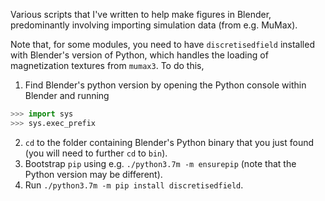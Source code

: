 Various scripts that I've written to help make figures in Blender, predominantly involving importing simulation data (from e.g. MuMax).

Note that, for some modules, you need to have `discretisedfield` installed with Blender's version of Python, which handles the loading of magnetization textures from `mumax3`. To do this,
1. Find Blender's python version by opening the Python console within Blender and running
```python
>>> import sys
>>> sys.exec_prefix
```
2. `cd` to the folder containing Blender's Python binary that you just found (you will need to further `cd` to `bin`).
3. Bootstrap `pip` using e.g. `./python3.7m -m ensurepip` (note that the Python version may be different).
4. Run `./python3.7m -m pip install discretisedfield`.